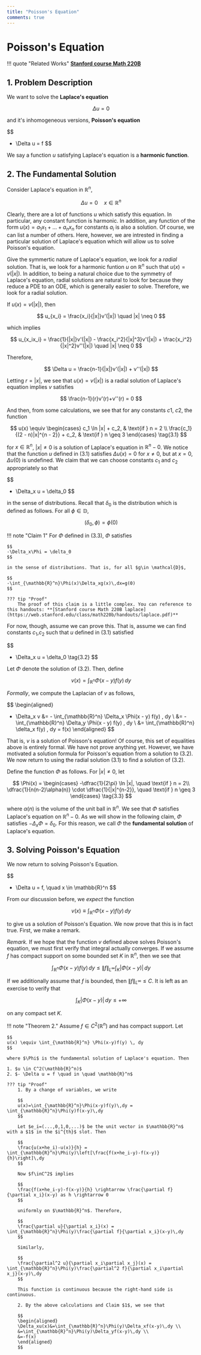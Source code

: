 ```yaml
---
title: "Poisson's Equation"
comments: true
---
```

# Poisson's Equation
!!! quote "Related Works"
    **[Stanford course Math 220B](https://web.stanford.edu/class/math220b/lecturenotes.html)**

## 1. Problem Description
We want to solve the **Laplace's equation**

$$
\Delta u = 0
$$

and it's inhomogeneous versions, **Poisson's equation**

$$
- \Delta u = f
$$

We say a function *u* satisfying Laplace's equation is a **harmonic function**.

## 2. The Fundamental Solution

Consider Laplace's equation in $\mathbb{R}^n$,

$$
\Delta u = 0 \quad x \in \mathbb{R}^n
$$

Clearly, there are a lot of functions *u* which satisfy this equation. In particular, any constant function is harmonic. In addition, any function of the form $u(x)=a_1x_1 + ... + a_nx_n$ for constants $a_i$ is also a solution. Of course, we can list a number of others. Here, however, we are intrested in finding a particular solution of Laplace's equation which will allow us to solve Poisson's equation.

Give the symmertic nature of Laplace's equation, we look for a *radial* solution. That is, we look for a harmonic funtion $u$ on $\mathbb{R}^n$ such that $u(x)=v(|x|)$. In addition, to being a natural choice due to the symmetry of Laplace's equation, radial solutions are natural to look for because they reduce a PDE to an ODE, which is generally easier to solve. Therefore, we look for a radial solution.

If $u(x)=v(|x|)$, then

$$
u_{x_i} = \frac{x_i}{|x|}v'(|x|) \quad |x| \neq 0
$$

which implies

$$
u_{x_ix_i} = \frac{1}{|x|}v'(|x|) - \frac{x_i^2}{|x|^3}v'(|x|) + \frac{x_i^2}{|x|^2}v''(|x|) \quad |x| \neq 0
$$

Therefore,

$$
\Delta u = \frac{n-1}{|x|}v'(|x|) + v''(|x|)
$$

Letting $r = |x|$, we see that $u(x)=v(|x|)$ is a radial solution of Laplace's equation implies $v$ satisfies

$$
\frac{n-1}{r}v'(r)+v''(r) = 0
$$

And then, from some calculations, we see that for any constants $c1$, $c2$, the function

$$
u(x) \equiv
\begin{cases}
c_1 \ln |x| + c_2, & \text{if } n = 2 \\
\frac{c_1}{(2 - n)|x|^{n - 2}} + c_2, & \text{if } n \geq 3
\end{cases}
\tag{3.1}
$$

for $x \in \mathbb{R}^n$, $|x| \neq 0$ is a solution of Laplace's equation in $\mathbb{R}^n - {0}$. We notice that the function $u$ defined in (3.1) satisfies $\Delta u(x)=0$ for $x \neq 0$, but at $x=0$, $\Delta u(0)$ is undefined. We claim that we can choose constants $c_1$ and $c_2$ appropriately so that

$$
- \Delta_x u = \delta_0
$$

in the sense of distributions. Recall that $\delta_0$ is the distribution which is defined as follows. For all $\phi \in \mathbb{D}$,

$$
(\delta_0, \phi) = \phi(0)
$$

!!! note "Claim 1"
    For $\Phi$ defined in (3.3), $\Phi$ satisfies

    $$
    -\Delta_x\Phi = \delta_0
    $$

    in the sense of distributions. That is, for all $g\in \mathcal{D}$,

    $$
    -\int_{\mathbb{R}^n}\Phi(x)\Delta_xg(x)\,dx=g(0)
    $$

    ??? tip "Proof"
        The proof of this claim is a little complex. You can reference to this handouts: **[Stanford course Math 220B laplace](https://web.stanford.edu/class/math220b/handouts/laplace.pdf)**

For now, though, assume we can prove this. That is, assume we can find constants $c_1$,$c_2$ such that $u$ defined in (3.1) satisfied

$$
- \Delta_x u = \delta_0
\tag{3.2}
$$

Let $\Phi$ denote the solution of (3.2). Then, define

$$
v(x) = \int_{\mathbb{R}^n} \Phi(x - y) f(y) \, dy
$$

$Formally$, we compute the Laplacian of $v$ as follows,

$$
\begin{aligned}
- \Delta_x v &= - \int_{\mathbb{R}^n} \Delta_x \Phi(x - y) f(y) \, dy \\
             &= - \int_{\mathbb{R}^n} \Delta_y \Phi(x - y) f(y) \, dy \\
             &= \int_{\mathbb{R}^n} \delta_x f(y) \, dy = f(x)
\end{aligned}
$$

That is, $v$ is a solution of Poisson's equation! Of course, this set of equalities above is entirely formal. We have not prove anything yet. However, we have motivated a solution formula for Poisson's equation from a solution to (3.2). We now return to using the radial solution (3.1) to find a solution of (3.2).

Define the function $\Phi$ as follows. For $|x| \neq 0$, let

$$
\Phi(x) = 
\begin{cases}
-\dfrac{1}{2\pi} \ln |x|, \quad \text{if } n = 2\\
\dfrac{1}{n(n-2)\alpha(n)} \cdot \dfrac{1}{|x|^{n-2}}, \quad \text{if } n \geq 3
\end{cases}
\tag{3.3}
$$

where $\alpha (n)$ is the volume of the unit ball in $\mathbb{R}^n$. We see that $\Phi$ satisfies Laplace's equation on $\mathbb{R}^n-{0}$. As we will show in the following claim, $\Phi$ satisfies $-\Delta_x \Phi = \delta_0$. For this reason, we call $\Phi$ the **fundamental solution** of Laplace's equation.

## 3. Solving Poisson's Equation

We now return to solving Poisson's Equation.

$$
- \Delta u = f, \quad x \in \mathbb{R}^n
$$

From our discussion before, we *expect* the function

$$
v(x) \equiv \int_{\mathbb{R}^n} \Phi(x-y) f(y)\, dy
$$

to give us a solution of Poisson's Equation. We now prove that this is in fact true. First, we make a remark.

*Remark.* If we hope that the function $v$ defined above solves Poisson's equation, we must first verify that integral actually converges. If we assume $f$ has compact support on some bounded set $K$ in $\mathbb{R}^n$, then we see that

$$
\int_{\mathbb{R}^n} \Phi(x-y)f(y) \, dy \leq \|f\|_{L^\infty} \int_{K} \big| \Phi(x-y) \big| \, dy
$$

If we additionally assume that $f$ is bounded, then $\|f\|_{L^\infty} \leq C$. It is left as an exercise to verify that

$$
\int_{K} \big| \Phi(x-y) \big| \, dy \le + \infty
$$

on any compact set $K$.

!!! note "Theorem 2."
    Assume $f \in C^2(\mathbb{R}^n)$ and has compact support. Let

    $$
    u(x) \equiv \int_{\mathbb{R}^n} \Phi(x-y)f(y) \, dy
    $$

    where $\Phi$ is the fundamental solution of Laplace's equation. Then

    1. $u \in C^2(\mathbb{R}^n)$
    2. $- \Delta u = f \quad in \quad \mathbb{R}^n$

    ??? tip "Proof"
        1. By a change of variables, we write

        $$
        u(x)=\int_{\mathbb{R}^n}\Phi(x-y)f(y)\,dy = \int_{\mathbb{R}^n}\Phi(y)f(x-y)\,dy
        $$

        Let $e_i=(...,0,1,0,...)$ be the unit vector in $\mathbb{R}^n$ with a $1$ in the $i^{th}$ slot. Then

        $$
        \frac{u(x+he_i)-u(x)}{h} = \int_{\mathbb{R}^n}\Phi(y)\left[\frac{f(x+he_i-y)-f(x-y)}{h}\right]\,dy
        $$

        Now $f\inC^2$ implies

        $$
        \frac{f(x+he_i-y)-f(x-y)}{h} \rightarrow \frac{\partial f}{\partial x_i}(x-y) as h \rightarrow 0
        $$

        uniformly on $\mathbb{R}^n$. Therefore,

        $$
        \frac{\partial u}{\partial x_i}(x) = \int_{\mathbb{R}^n}\Phi(y)\frac{\partial f}{\partial x_i}(x-y)\,dy
        $$

        Similarly,

        $$
        \frac{\partial^2 u}{\partial x_i\partial x_j}(x) = \int_{\mathbb{R}^n}\Phi(y)\frac{\partial^2 f}{\partial x_i\partial x_j}(x-y)\,dy
        $$

        This function is continuous because the right-hand side is continuous.

        2. By the above calculations and Claim $1$, we see that

        $$
        \begin{aligned}
        \Delta_xu(x)&=\int_{\mathbb{R}^n}\Phi(y)\Delta_xf(x-y)\,dy \\
        &=\int_{\mathbb{R}^n}\Phi(y)\Delta_yf(x-y)\,dy \\
        &=-f(x)
        \end{aligned}
        $$
